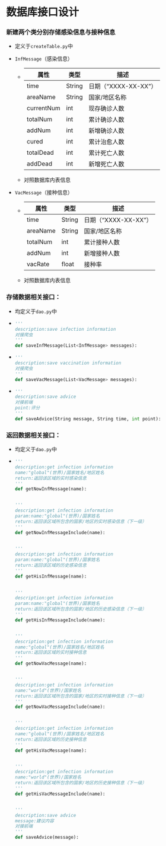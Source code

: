 # 数据库接口设计

### 新建两个类分别存储感染信息与接种信息

* 定义于`createTable.py`中

* `InfMessage`（感染信息）

  * | 属性       | 类型   | 描述                 |
    | ---------- | ------ | -------------------- |
    | time       | String | 日期（“XXXX-XX-XX”） |
    | areaName   | String | 国家/地区名称        |
    | currentNum | int    | 现存确诊人数         |
    | totalNum   | int    | 累计确诊人数         |
    | addNum     | int    | 新增确诊人数         |
    | cured      | int    | 累计治愈人数         |
    | totalDead  | int    | 累计死亡人数         |
    | addDead    | int    | 新增死亡人数         |
    
  * 对照数据库内表信息
  
* `VacMessage`（接种信息）

  * | 属性     | 类型   | 描述                 |
    | -------- | ------ | -------------------- |
    | time     | String | 日期（“XXXX-XX-XX”） |
    | areaName | String | 国家/地区名称        |
    | totalNum | int    | 累计接种人数         |
    | addNum   | int    | 新增接种人数         |
    | vacRate  | float  | 接种率               |

  * 对照数据库内表信息

### 存储数据相关接口：

* 均定义于`dao.py`中

* ~~~python
  '''
  description:save infection information
  对接爬虫
  '''
  def saveInfMessage(List<InfMessage> messages):
  ~~~

* ~~~python
  '''
  description:save vaccination information
  对接爬虫
  '''
  def saveVacMessage(List<VacMessage> messages):
  ~~~

* ~~~python
  '''
  description:save advice
  对接前端
  point:评分
  '''
  def saveAdvice(String message, String time, int point):
  ~~~
  
  

### 返回数据相关接口：

* 均定义于`dao.py`中

* ~~~python
  '''
  description:get infection information
  name:"global"(世界)/国家姓名/地区姓名
  return:返回该区域的实时感染信息
  '''
  def getNowInfMessage(name):
  
  
  '''
  description:get infection information
  param:name:"global"(世界)/国家姓名
  return:返回该区域所包含的国家/地区的实时感染信息（下一级）
  '''
  def getNowInfMessageInclude(name):
      
  
  '''
  description:get infection information
  param:name:"global"(世界)/国家姓名
  return:返回该区域的历史感染信息
  '''
  def getHisInfMessage(name):
      
  
  '''
  description:get infection information
  param:name:"global"(世界)/国家姓名
  return:返回该区域所包含的国家/地区的历史感染信息（下一级）
  '''
  def getHisInfMessageInclude(name):
  
  
  '''
  description:get infection information
  name:"global"(世界)/国家姓名/地区姓名
  return:返回该区域的实时接种信息
  '''
  def getNowVacMessage(name):
  
  
  '''
  description:get infection information
  name:"world"(世界)/国家姓名
  return:返回该区域所包含的国家/地区的实时接种信息（下一级）
  '''
  def getNowVacMessageInclude(name):
  
  
  '''
  description:get infection information
  name:"global"(世界)/国家姓名/地区姓名
  return:返回该区域的历史接种信息
  '''
  def getHisVacMessage(name):
  
  
  '''
  description:get infection information
  name:"world"(世界)/国家姓名
  return:返回该区域所包含的国家/地区的历史接种信息（下一级）
  '''
  def getHisVacMessageInclude(name):
  
  
  '''
  description:save advice
  message:建议内容
  对接前端
  '''
  def saveAdvice(message):
  ~~~